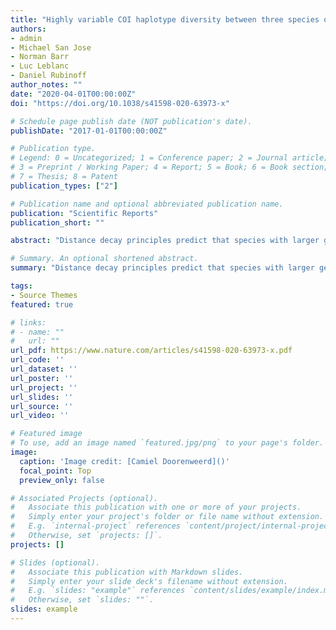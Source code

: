 ```yaml
---
title: "Highly variable COI haplotype diversity between three species of invasive pest fruit fly species reflects remarkably incongruent demographic histories"
authors:
- admin
- Michael San Jose
- Norman Barr
- Luc Leblanc
- Daniel Rubinoff
author_notes: ""
date: "2020-04-01T00:00:00Z"
doi: "https://doi.org/10.1038/s41598-020-63973-x"

# Schedule page publish date (NOT publication's date).
publishDate: "2017-01-01T00:00:00Z"

# Publication type.
# Legend: 0 = Uncategorized; 1 = Conference paper; 2 = Journal article;
# 3 = Preprint / Working Paper; 4 = Report; 5 = Book; 6 = Book section;
# 7 = Thesis; 8 = Patent
publication_types: ["2"]

# Publication name and optional abbreviated publication name.
publication: "Scientific Reports"
publication_short: ""

abstract: "Distance decay principles predict that species with larger geographic ranges would have greater intraspecific genetic diversity than more restricted species. However, invasive pest species may not follow this prediction, with confounding implications for tracking phenomena including original ranges, invasion pathways and source populations. We sequenced an 815 base-pair section of the COI gene for 441 specimens of Bactrocera correcta, 214 B. zonata and 372 Zeugodacus cucurbitae; three invasive pest fruit fly species with overlapping hostplants. For each species, we explored how many individuals would need to be included in a study to sample the majority of their haplotype diversity. We also tested for phylogeographic signal and used demographic estimators as a proxy for invasion potency. We find contrasting patterns of haplotype diversity amongst the species, where B. zonata has the highest diversity but most haplotypes were represented by singletons; B. correcta has ~7 dominant haplotypes more evenly distributed; Z. cucurbitae has a single dominant haplotype with closely related singletons in a ‘star-shape’ surrounding it. We discuss how these differing patterns relate to their invasion histories. None of the species showed meaningful phylogeographic patterns, possibly due to gene-flow between areas across their distributions, obscuring or eliminating substructure."

# Summary. An optional shortened abstract.
summary: "Distance decay principles predict that species with larger geographic ranges would have greater intraspecific genetic diversity than more restricted species. However, invasive pest species may not follow this prediction"

tags:
- Source Themes
featured: true

# links:
# - name: ""
#   url: ""
url_pdf: https://www.nature.com/articles/s41598-020-63973-x.pdf
url_code: ''
url_dataset: ''
url_poster: ''
url_project: ''
url_slides: ''
url_source: ''
url_video: ''

# Featured image
# To use, add an image named `featured.jpg/png` to your page's folder. 
image:
  caption: 'Image credit: [Camiel Doorenweerd]()'
  focal_point: Top
  preview_only: false

# Associated Projects (optional).
#   Associate this publication with one or more of your projects.
#   Simply enter your project's folder or file name without extension.
#   E.g. `internal-project` references `content/project/internal-project/index.md`.
#   Otherwise, set `projects: []`.
projects: []

# Slides (optional).
#   Associate this publication with Markdown slides.
#   Simply enter your slide deck's filename without extension.
#   E.g. `slides: "example"` references `content/slides/example/index.md`.
#   Otherwise, set `slides: ""`.
slides: example
---
```


